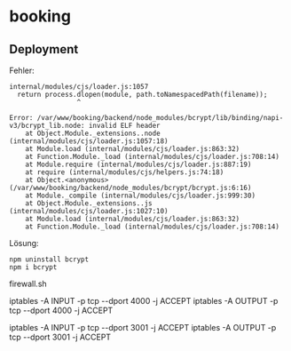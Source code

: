 # booking

## Deployment

Fehler:

	internal/modules/cjs/loader.js:1057
	  return process.dlopen(module, path.toNamespacedPath(filename));
	                 ^
	
	Error: /var/www/booking/backend/node_modules/bcrypt/lib/binding/napi-v3/bcrypt_lib.node: invalid ELF header
	    at Object.Module._extensions..node (internal/modules/cjs/loader.js:1057:18)
	    at Module.load (internal/modules/cjs/loader.js:863:32)
	    at Function.Module._load (internal/modules/cjs/loader.js:708:14)
	    at Module.require (internal/modules/cjs/loader.js:887:19)
	    at require (internal/modules/cjs/helpers.js:74:18)
	    at Object.<anonymous> (/var/www/booking/backend/node_modules/bcrypt/bcrypt.js:6:16)
	    at Module._compile (internal/modules/cjs/loader.js:999:30)
	    at Object.Module._extensions..js (internal/modules/cjs/loader.js:1027:10)
	    at Module.load (internal/modules/cjs/loader.js:863:32)
	    at Function.Module._load (internal/modules/cjs/loader.js:708:14)
	    
	    
Lösung:

	npm uninstall bcrypt
	npm i bcrypt

firewall.sh

iptables -A INPUT -p tcp --dport 4000 -j ACCEPT
iptables -A OUTPUT -p tcp --dport 4000 -j ACCEPT

iptables -A INPUT -p tcp --dport 3001 -j ACCEPT
iptables -A OUTPUT -p tcp --dport 3001 -j ACCEPT
